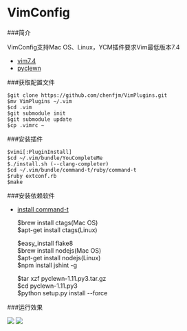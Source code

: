 VimConfig
=========

###简介  

VimConfig支持Mac OS、Linux，YCM插件要求Vim最低版本7.4  
  	
- [vim7.4](http://ftp.vim.org/pub/vim/unix/vim-7.4.tar.bz2)  
- [pyclewn](http://pyclewn.sourceforge.net/)

###获取配置文件  

	$git clone https://github.com/chenfjm/VimPlugins.git
	$mv VimPlugins ~/.vim
	$cd .vim
	$git submodule init
	$git submodule update   
	$cp .vimrc ~

###安装插件  

	$vimi[:PluginInstall]   
    $cd ~/.vim/bundle/YouCompleteMe
    $./install.sh (--clang-completer)
    $cd ~/.vim/bundle/command-t/ruby/command-t
    $ruby extconf.rb
    $make

###安装依赖软件  

- [install command-t](https://app.yinxiang.com/shard/s3/nl/374257207/1d04ad84-d56b-4ca6-93de-13c6af6f28df/)     


    $brew install ctags(Mac OS)   
    $apt-get install ctags(Linux)

    $easy_install flake8   
    $brew install nodejs(Mac OS)   
    $apt-get install nodejs(Linux)   
    $npm install jshint -g   

    $tar xzf pyclewn-1.11.py3.tar.gz   
    $cd pyclewn-1.11.py3   
    $python setup.py install --force    


###运行效果  

![](https://chenfjm.github.io/VimPlugins/images/vim1.png)
![](https://chenfjm.github.io/VimPlugins/images/vim2.png)
